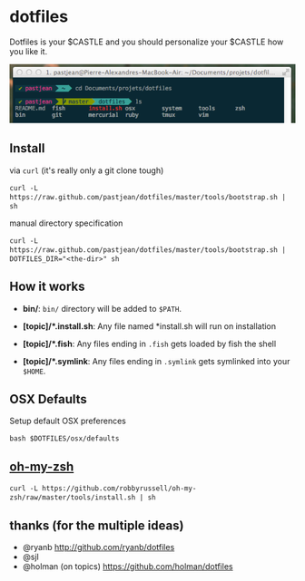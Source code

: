 dotfiles
========

Dotfiles is your $CASTLE and you should personalize your $CASTLE how you like it.

![Nice prompt](tools/ohmyzsh-capture.png)

Install
-------
    
via `curl` (it's really only a git clone tough)

    curl -L https://raw.github.com/pastjean/dotfiles/master/tools/bootstrap.sh | sh

manual directory specification

    curl -L https://raw.github.com/pastjean/dotfiles/master/tools/bootstrap.sh | DOTFILES_DIR="<the-dir>" sh


How it works
------------

- **bin/**: `bin/` directory will be added to `$PATH`.

- **[topic]/\*.install.sh**: Any file named \*install.sh will run on installation
- **[topic]/\*.fish**: Any files ending in `.fish` gets loaded by fish the shell
- **[topic]/\*.symlink**: Any files ending in `.symlink` gets symlinked into
  your `$HOME`. 

OSX Defaults
------------

Setup default OSX preferences

    bash $DOTFILES/osx/defaults

[oh-my-zsh](https://github.com/robbyrussell/oh-my-zsh)
------------------------------------------------------

    curl -L https://github.com/robbyrussell/oh-my-zsh/raw/master/tools/install.sh | sh

thanks (for the multiple ideas)
--------------------------------
- @ryanb http://github.com/ryanb/dotfiles 
- @sjl
- @holman (on topics) https://github.com/holman/dotfiles
